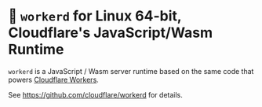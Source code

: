 # 👷 `workerd` for Linux 64-bit, Cloudflare's JavaScript/Wasm Runtime

`workerd` is a JavaScript / Wasm server runtime based on the same code that powers
[Cloudflare Workers](https://workers.dev).

See https://github.com/cloudflare/workerd for details.
